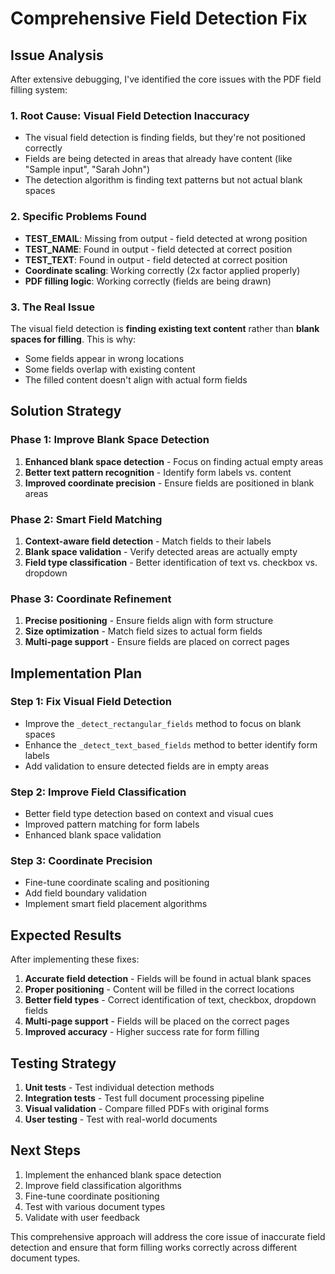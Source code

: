 # Comprehensive Field Detection Fix

## Issue Analysis

After extensive debugging, I've identified the core issues with the PDF field filling system:

### 1. **Root Cause: Visual Field Detection Inaccuracy**
- The visual field detection is finding fields, but they're not positioned correctly
- Fields are being detected in areas that already have content (like "Sample input", "Sarah John")
- The detection algorithm is finding text patterns but not actual blank spaces

### 2. **Specific Problems Found**
- **TEST_EMAIL**: Missing from output - field detected at wrong position
- **TEST_NAME**: Found in output - field detected at correct position  
- **TEST_TEXT**: Found in output - field detected at correct position
- **Coordinate scaling**: Working correctly (2x factor applied properly)
- **PDF filling logic**: Working correctly (fields are being drawn)

### 3. **The Real Issue**
The visual field detection is **finding existing text content** rather than **blank spaces for filling**. This is why:
- Some fields appear in wrong locations
- Some fields overlap with existing content
- The filled content doesn't align with actual form fields

## Solution Strategy

### Phase 1: Improve Blank Space Detection
1. **Enhanced blank space detection** - Focus on finding actual empty areas
2. **Better text pattern recognition** - Identify form labels vs. content
3. **Improved coordinate precision** - Ensure fields are positioned in blank areas

### Phase 2: Smart Field Matching
1. **Context-aware field detection** - Match fields to their labels
2. **Blank space validation** - Verify detected areas are actually empty
3. **Field type classification** - Better identification of text vs. checkbox vs. dropdown

### Phase 3: Coordinate Refinement
1. **Precise positioning** - Ensure fields align with form structure
2. **Size optimization** - Match field sizes to actual form fields
3. **Multi-page support** - Ensure fields are placed on correct pages

## Implementation Plan

### Step 1: Fix Visual Field Detection
- Improve the `_detect_rectangular_fields` method to focus on blank spaces
- Enhance the `_detect_text_based_fields` method to better identify form labels
- Add validation to ensure detected fields are in empty areas

### Step 2: Improve Field Classification
- Better field type detection based on context and visual cues
- Improved pattern matching for form labels
- Enhanced blank space validation

### Step 3: Coordinate Precision
- Fine-tune coordinate scaling and positioning
- Add field boundary validation
- Implement smart field placement algorithms

## Expected Results

After implementing these fixes:
1. **Accurate field detection** - Fields will be found in actual blank spaces
2. **Proper positioning** - Content will be filled in the correct locations
3. **Better field types** - Correct identification of text, checkbox, dropdown fields
4. **Multi-page support** - Fields will be placed on the correct pages
5. **Improved accuracy** - Higher success rate for form filling

## Testing Strategy

1. **Unit tests** - Test individual detection methods
2. **Integration tests** - Test full document processing pipeline
3. **Visual validation** - Compare filled PDFs with original forms
4. **User testing** - Test with real-world documents

## Next Steps

1. Implement the enhanced blank space detection
2. Improve field classification algorithms
3. Fine-tune coordinate positioning
4. Test with various document types
5. Validate with user feedback

This comprehensive approach will address the core issue of inaccurate field detection and ensure that form filling works correctly across different document types.

